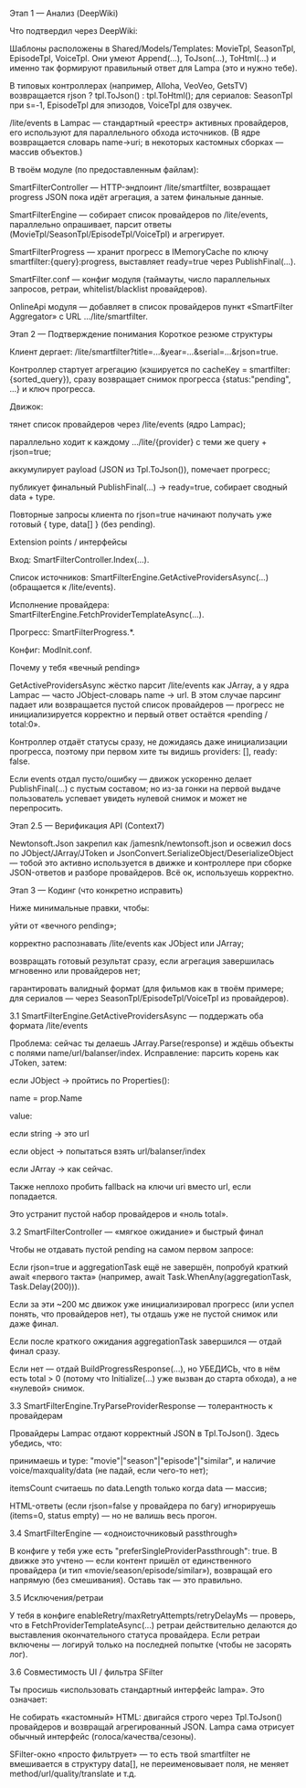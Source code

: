 Этап 1 — Анализ (DeepWiki)

Что подтвердил через DeepWiki:

Шаблоны расположены в Shared/Models/Templates: MovieTpl, SeasonTpl, EpisodeTpl, VoiceTpl. Они умеют Append(...), ToJson(...), ToHtml(...) и именно так формируют правильный ответ для Lampa (это и нужно тебе).

В типовых контроллерах (например, Alloha, VeoVeo, GetsTV) возвращается rjson ? tpl.ToJson() : tpl.ToHtml(); для сериалов: SeasonTpl при s=-1, EpisodeTpl для эпизодов, VoiceTpl для озвучек.

/lite/events в Lampac — стандартный «реестр» активных провайдеров, его используют для параллельного обхода источников. (В ядре возвращается словарь name→uri; в некоторых кастомных сборках — массив объектов.)

В твоём модуле (по предоставленным файлам):

SmartFilterController — HTTP-эндпоинт /lite/smartfilter, возвращает progress JSON пока идёт агрегация, а затем финальные данные.

SmartFilterEngine — собирает список провайдеров по /lite/events, параллельно опрашивает, парсит ответы (MovieTpl/SeasonTpl/EpisodeTpl/VoiceTpl) и агрегирует.

SmartFilterProgress — хранит прогресс в IMemoryCache по ключу smartfilter:{query}:progress, выставляет ready=true через PublishFinal(...).

SmartFilter.conf — конфиг модуля (таймауты, число параллельных запросов, ретраи, whitelist/blacklist провайдеров).

OnlineApi модуля — добавляет в список провайдеров пункт «SmartFilter Aggregator» с URL .../lite/smartfilter.

Этап 2 — Подтверждение понимания
Короткое резюме структуры

Клиент дергает: /lite/smartfilter?title=...&year=...&serial=...&rjson=true.

Контроллер стартует агрегацию (кэшируется по cacheKey = smartfilter:{sorted_query}), сразу возвращает снимок прогресса {status:"pending", ...} и ключ прогресса.

Движок:

тянет список провайдеров через /lite/events (ядро Lampac);

параллельно ходит к каждому .../lite/{provider} с теми же query + rjson=true;

аккумулирует payload (JSON из Tpl.ToJson()), помечает прогресс;

публикует финальный PublishFinal(...) → ready=true, собирает сводный data + type.

Повторные запросы клиента по rjson=true начинают получать уже готовый { type, data[] } (без pending).

Extension points / интерфейсы

Вход: SmartFilterController.Index(...).

Список источников: SmartFilterEngine.GetActiveProvidersAsync(...) (обращается к /lite/events).

Исполнение провайдера: SmartFilterEngine.FetchProviderTemplateAsync(...).

Прогресс: SmartFilterProgress.*.

Конфиг: ModInit.conf.

Почему у тебя «вечный pending»

GetActiveProvidersAsync жёстко парсит /lite/events как JArray, а у ядра Lampac — часто JObject-словарь name -> url. В этом случае парсинг падает или возвращается пустой список провайдеров — прогресс не инициализируется корректно и первый ответ остаётся «pending / total:0».

Контроллер отдаёт статусы сразу, не дожидаясь даже инициализации прогресса, поэтому при первом хите ты видишь providers: [], ready: false.

Если events отдал пусто/ошибку — движок ускоренно делает PublishFinal(...) с пустым составом; но из-за гонки на первой выдаче пользователь успевает увидеть нулевой снимок и может не перепросить.

Этап 2.5 — Верификация API (Context7)

Newtonsoft.Json закрепил как /jamesnk/newtonsoft.json и освежил docs по JObject/JArray/JToken и JsonConvert.SerializeObject/DeserializeObject — тобой это активно используется в движке и контроллере при сборке JSON-ответов и разборе провайдеров. Всё ок, используешь корректно.

Этап 3 — Кодинг (что конкретно исправить)

Ниже минимальные правки, чтобы:

уйти от «вечного pending»;

корректно распознавать /lite/events как JObject или JArray;

возвращать готовый результат сразу, если агрегация завершилась мгновенно или провайдеров нет;

гарантировать валидный формат (для фильмов как в твоём примере; для сериалов — через SeasonTpl/EpisodeTpl/VoiceTpl из провайдеров).

3.1 SmartFilterEngine.GetActiveProvidersAsync — поддержать оба формата /lite/events

Проблема: сейчас ты делаешь JArray.Parse(response) и ждёшь объекты с полями name/url/balanser/index.
Исправление: парсить корень как JToken, затем:

если JObject → пройтись по Properties():

name = prop.Name

value:

если string → это url

если object → попытаться взять url/balanser/index

если JArray → как сейчас.

Также неплохо пробить fallback на ключи uri вместо url, если попадается.

Это устранит пустой набор провайдеров и «ноль total».

3.2 SmartFilterController — «мягкое ожидание» и быстрый финал

Чтобы не отдавать пустой pending на самом первом запросе:

Если rjson=true и aggregationTask ещё не завершён, попробуй краткий await «первого такта» (например, await Task.WhenAny(aggregationTask, Task.Delay(200))).

Если за эти ~200 мс движок уже инициализировал прогресс (или успел понять, что провайдеров нет), ты отдашь уже не пустой снимок или даже финал.

Если после краткого ожидания aggregationTask завершился — отдай финал сразу.

Если нет — отдай BuildProgressResponse(...), но УБЕДИСЬ, что в нём есть total > 0 (потому что Initialize(...) уже вызван до старта обхода), а не «нулевой» снимок.

3.3 SmartFilterEngine.TryParseProviderResponse — толерантность к провайдерам

Провайдеры Lampac отдают корректный JSON в Tpl.ToJson(). Здесь убедись, что:

принимаешь и type: "movie"|"season"|"episode"|"similar", и наличие voice/maxquality/data (не падай, если чего-то нет);

itemsCount считаешь по data.Length только когда data — массив;

HTML-ответы (если rjson=false у провайдера по багу) игнорируешь (items=0, status empty) — но не валишь весь прогон.

3.4 SmartFilterEngine — «одноисточниковый passthrough»

В конфиге у тебя уже есть "preferSingleProviderPassthrough": true. В движке это учтено — если контент пришёл от единственного провайдера (и тип «movie/season/episode/similar»), возвращай его напрямую (без смешивания). Оставь так — это правильно.

3.5 Исключения/ретраи

У тебя в конфиге enableRetry/maxRetryAttempts/retryDelayMs — проверь, что в FetchProviderTemplateAsync(...) ретраи действительно делаются до выставления окончательного статуса провайдера. Если ретраи включены — логируй только на последней попытке (чтобы не засорять лог).

3.6 Совместимость UI / фильтра SFilter

Ты просишь «использовать стандартный интерфейс lampa». Это означает:

Не собирать «кастомный» HTML: двигайся строго через Tpl.ToJson() провайдеров и возвращай агрегированный JSON. Lampa сама отрисует обычный интерфейс (голоса/качества/сезоны).

SFilter-окно «просто фильтрует» — то есть твой smartfilter не вмешивается в структуру data[], не переименовывает поля, не меняет method/url/quality/translate и т.д.